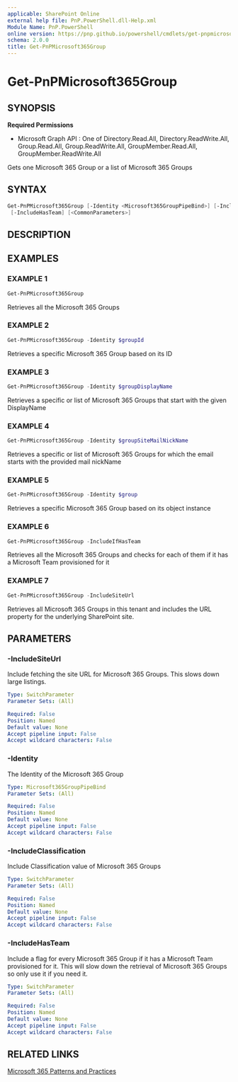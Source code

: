 ```yaml
---
applicable: SharePoint Online
external help file: PnP.PowerShell.dll-Help.xml
Module Name: PnP.PowerShell
online version: https://pnp.github.io/powershell/cmdlets/get-pnpmicrosoft365group
schema: 2.0.0
title: Get-PnPMicrosoft365Group
---
```


# Get-PnPMicrosoft365Group

## SYNOPSIS

**Required Permissions**

  * Microsoft Graph API : One of Directory.Read.All, Directory.ReadWrite.All, Group.Read.All, Group.ReadWrite.All, GroupMember.Read.All, GroupMember.ReadWrite.All

Gets one Microsoft 365 Group or a list of Microsoft 365 Groups

## SYNTAX

```powershell
Get-PnPMicrosoft365Group [-Identity <Microsoft365GroupPipeBind>] [-IncludeSiteUrl] [-IncludeClassification]
 [-IncludeHasTeam] [<CommonParameters>]
```

## DESCRIPTION

## EXAMPLES

### EXAMPLE 1
```powershell
Get-PnPMicrosoft365Group
```

Retrieves all the Microsoft 365 Groups

### EXAMPLE 2
```powershell
Get-PnPMicrosoft365Group -Identity $groupId
```

Retrieves a specific Microsoft 365 Group based on its ID

### EXAMPLE 3
```powershell
Get-PnPMicrosoft365Group -Identity $groupDisplayName
```

Retrieves a specific or list of Microsoft 365 Groups that start with the given DisplayName

### EXAMPLE 4
```powershell
Get-PnPMicrosoft365Group -Identity $groupSiteMailNickName
```

Retrieves a specific or list of Microsoft 365 Groups for which the email starts with the provided mail nickName

### EXAMPLE 5
```powershell
Get-PnPMicrosoft365Group -Identity $group
```

Retrieves a specific Microsoft 365 Group based on its object instance

### EXAMPLE 6
```powershell
Get-PnPMicrosoft365Group -IncludeIfHasTeam
```

Retrieves all the Microsoft 365 Groups and checks for each of them if it has a Microsoft Team provisioned for it

### EXAMPLE 7
```powershell
Get-PnPMicrosoft365Group -IncludeSiteUrl
```

Retrieves all Microsoft 365 Groups in this tenant and includes the URL property for the underlying SharePoint site.

## PARAMETERS

### -IncludeSiteUrl
Include fetching the site URL for Microsoft 365 Groups. This slows down large listings.

```yaml
Type: SwitchParameter
Parameter Sets: (All)

Required: False
Position: Named
Default value: None
Accept pipeline input: False
Accept wildcard characters: False
```

### -Identity
The Identity of the Microsoft 365 Group

```yaml
Type: Microsoft365GroupPipeBind
Parameter Sets: (All)

Required: False
Position: Named
Default value: None
Accept pipeline input: False
Accept wildcard characters: False
```

### -IncludeClassification
Include Classification value of Microsoft 365 Groups

```yaml
Type: SwitchParameter
Parameter Sets: (All)

Required: False
Position: Named
Default value: None
Accept pipeline input: False
Accept wildcard characters: False
```

### -IncludeHasTeam
Include a flag for every Microsoft 365 Group if it has a Microsoft Team provisioned for it. This will slow down the retrieval of Microsoft 365 Groups so only use it if you need it.

```yaml
Type: SwitchParameter
Parameter Sets: (All)

Required: False
Position: Named
Default value: None
Accept pipeline input: False
Accept wildcard characters: False
```

## RELATED LINKS

[Microsoft 365 Patterns and Practices](https://aka.ms/m365pnp)
